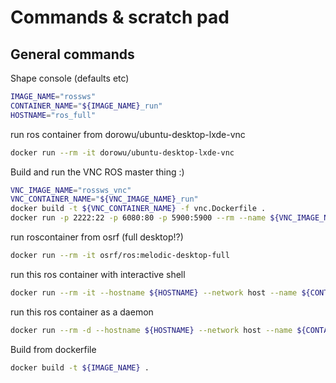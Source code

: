 # Commands & scratch pad

## General commands

Shape console (defaults etc)

```bash
IMAGE_NAME="rossws"
CONTAINER_NAME="${IMAGE_NAME}_run"
HOSTNAME="ros_full"
```

run ros container from dorowu/ubuntu-desktop-lxde-vnc

```bash
docker run --rm -it dorowu/ubuntu-desktop-lxde-vnc
```

Build and run the VNC ROS master thing :)

```bash
VNC_IMAGE_NAME="rossws_vnc"
VNC_CONTAINER_NAME="${VNC_IMAGE_NAME}_run"
docker build -t ${VNC_CONTAINER_NAME} -f vnc.Dockerfile .
docker run -p 2222:22 -p 6080:80 -p 5900:5900 --rm --name ${VNC_IMAGE_NAME} ${VNC_CONTAINER_NAME}
```

run roscontainer from osrf (full desktop!?)

```bash
docker run --rm -it osrf/ros:melodic-desktop-full
```

run this ros container with interactive shell

```bash
docker run --rm -it --hostname ${HOSTNAME} --network host --name ${CONTAINER_NAME} ${IMAGE_NAME}
```

run this ros container as a daemon

```bash
docker run --rm -d --hostname ${HOSTNAME} --network host --name ${CONTAINER_NAME} ${IMAGE_NAME}
```

Build from dockerfile

```bash
docker build -t ${IMAGE_NAME} .
```
